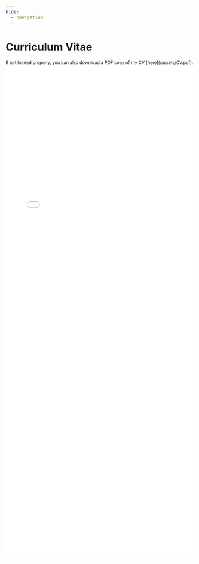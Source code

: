```yaml
---
hide:
  - navigation
---
```

# **Curriculum Vitae**
<span style="font-size: smaller;">
If not loaded properly, you can also download a PDF copy of my CV [here](/assets/CV.pdf).
</span>

<iframe src="/assets/CV.pdf" width="100%" height="1320px" style="border:none;"></iframe>
